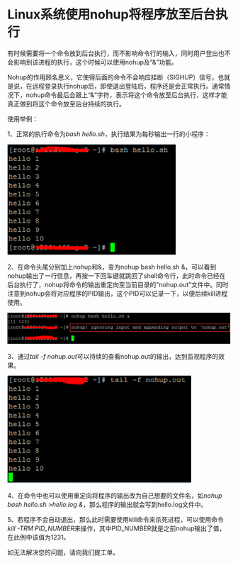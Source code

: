 # Linux系统使用nohup将程序放至后台执行




有时候需要将一个命令放到后台执行，而不影响命令行的输入，同时用户登出也不会影响到该进程的执行，这个时候可以使用nohup及“&”功能。



Nohup的作用顾名思义，它使得后面的命令不会响应挂断（SIGHUP）信号，也就是说，在远程登录执行nohup后，即使退出登陆后，程序还是会正常执行。通常情况下，nohup命令最后会跟上“&”字符，表示将这个命令放至后台执行，这样才能真正做到将这个命令放至后台持续的执行。



使用举例：

1、正常的执行命令为*bash hello.sh*，执行结果为每秒输出一行的小程序：

![](https://github.com/jdcloudcom/cn/blob/cn-VirtualMachine-Linux/image/Elastic-Compute/Virtual-Machine/Linux/Linux%E7%B3%BB%E7%BB%9F%E4%BD%BF%E7%94%A8nohup%E5%B0%86%E7%A8%8B%E5%BA%8F%E6%94%BE%E8%87%B3%E5%90%8E%E5%8F%B0%E6%89%A7%E8%A1%8C01.png)

2、在命令头尾分别加上nohup和&，变为nohup bash hello.sh &，可以看到nohup输出了一行信息，再按一下回车键就跳回了shell命令行，此时命令已经在后台执行了，nohup将命令的输出重定向至当前目录的“nohup.out”文件中。同时注意到nohup会将对应程序的PID输出，这个PID可以记录一下，以便后续kill进程使用。

![](https://github.com/jdcloudcom/cn/blob/cn-VirtualMachine-Linux/image/Elastic-Compute/Virtual-Machine/Linux/Linux%E7%B3%BB%E7%BB%9F%E4%BD%BF%E7%94%A8nohup%E5%B0%86%E7%A8%8B%E5%BA%8F%E6%94%BE%E8%87%B3%E5%90%8E%E5%8F%B0%E6%89%A7%E8%A1%8C02.png)

3、通过*tail -f nohup.out*可以持续的查看nohup.out的输出，达到监视程序的效果。

![](https://github.com/jdcloudcom/cn/blob/cn-VirtualMachine-Linux/image/Elastic-Compute/Virtual-Machine/Linux/Linux%E7%B3%BB%E7%BB%9F%E4%BD%BF%E7%94%A8nohup%E5%B0%86%E7%A8%8B%E5%BA%8F%E6%94%BE%E8%87%B3%E5%90%8E%E5%8F%B0%E6%89%A7%E8%A1%8C03.png)

4、在命令中也可以使用重定向将程序的输出改为自己想要的文件名，如*nohup bash hello.sh >hello.log &*，那么程序的输出就会写到hello.log文件中。



5、若程序不会自动退出，那么此时需要使用kill命令来杀死进程，可以使用命令*kill -TRM PID_NUMBER*来操作，其中PID_NUMBER就是之前nohup输出了值，在此例中该值为1231。



如无法解决您的问题，请向我们提工单。
